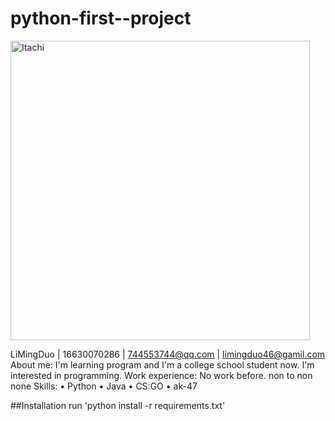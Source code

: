 # python-first--project

<img width="479" alt="Itachi" src="https://user-images.githubusercontent.com/73449489/188127622-f8fae517-05e0-4d5a-8767-525c8f25cbb8.png">

LiMingDuo | 16630070286 | 744553744@qq.com | limingduo46@gamil.com
About me:
I'm learning program and I'm a college school student now. I'm interested in programming.
Work experience:
No work before. non  to non
none
Skills:
•	Python
•	Java
•	CS:GO
•	ak-47



##Installation
run 'python install -r requirements.txt'

